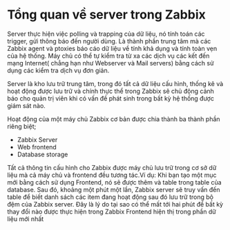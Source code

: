 # Tổng quan về server trong Zabbix
Server thực hiện việc polling và trapping của dữ liệu, nó tính toán các trigger, gửi thông báo đến người dùng. Là thành phần trung tâm mà các Zabbix agent và ptoxies báo cáo dữ liệu về tính khả dụng và tính toàn vẹn của hệ thống. Máy chủ có thể tự kiểm tra từ xa các dịch vụ các kết đến mạng Internet( chẳng hạn như Webserver và Mail servers) bằng cách sử dụng các kiểm tra dịch vụ đơn giản.

Server là kho lưu trữ trung tâm, trong đó tất cả dữ liệu cấu hình, thống kê và hoạt động được lưu trữ và chính thực thể trong Zabbix sẽ chủ động cảnh báo cho quản trị viên khi có vấn đề phát sinh trong bất kỳ hệ thống được giám sát nào.

Hoạt động của một máy chủ Zabbix cơ bản được chia thành ba thành phần riêng biệt;
* Zabbix Server 
* Web frontend
* Database storage

Tất cả thông tin cấu hình cho Zabbix được máy chủ lưu trữ trong cơ sở dữ liệu mà cả máy chủ và frontend đều tương tác.Ví dụ: Khi bạn tạo một mục mới bằng cách sử dụng Frontend, nó sẽ được thêm và table trong table của database. Sau đó, khoảng một phút một lần, Zabbix server sẽ truy vấn đến table để biết danh sách các item đang hoạt động sau đó lưu trữ trong bộ đệm của Zabbix server. Đây là lý do tại sao có thể mất tới hai phút để bất kỳ thay đổi nào được thực hiện trong Zabbix Frontend hiện thị trong phần dữ liệu mới nhất